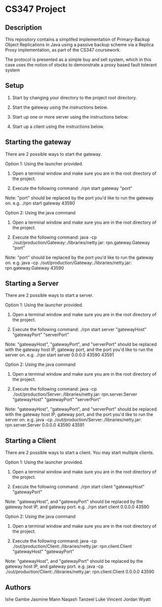# CS347 Project #

## Description ##

This repository contains a simplifed implementation of Primary-Backup Object Replications in Java using a passive backup scheme via a Replica Proxy implementation, as part of the CS347 coursework.

The protocol is presented as a simple buy and sell system, which in this case uses the notion of stocks to demonstrate a proxy based fault tolerant system

## Setup ##

1) Start by changing your directory to the project root directory.

2) Start the gateway using the instructions below.

3) Start up one or more server using the instructions below.

4) Start up a client using the instructions below.

## Starting the gateway ##

There are 2 possible ways to start the gateway.

Option 1: Using the launcher provided.

1) Open a terminal window and make sure you are in the root directory of the project.

2) Execute the following command: ./rpn start gateway "port"

Note: "port" should be replaced by the port you'd like to run the gateway on. e.g. ./rpn start gateway 43590

Option 2: Using the java command

1) Open a terminal window and make sure you are in the root directory of the project.

2) Execute the following command: java -cp ./out/production/Gateway:./libraries/netty.jar: rpn.gateway.Gateway "port"

Note: "port" should be replaced by the port you'd like to run the gateway on. e.g. java -cp ./out/production/Gateway:./libraries/netty.jar: rpn.gateway.Gateway 43590

## Starting a Server ##

There are 2 possible ways to start a server.

Option 1: Using the launcher provided.

1) Open a terminal window and make sure you are in the root directory of the project.

2) Execute the following command: ./rpn start server "gatewayHost" "gatewayPort" "serverPort"

Note: "gatewayHost", "gatewayPort", and "serverPort" should be replaced with the gateway host IP, gateway port, and the port you'd like to run the server on. e.g. ./rpn start server 0.0.0.0 43590 43591

Option 2: Using the java command

1) Open a terminal window and make sure you are in the root directory of the project.

2) Execute the following command: java -cp ./out/production/Server:./libraries/netty.jar: rpn.server.Server "gatewayHost" "gatewayPort" "serverPort"

Note: "gatewayHost", "gatewayPort", and "serverPort" should be replaced with the gateway host IP, gateway port, and the port you'd like to run the server on. e.g. java -cp ./out/production/Server:./libraries/netty.jar: rpn.server.Server 0.0.0.0 43590 43591

## Starting a Client ##

There are 2 possible ways to start a client. You may start multiple clients.

Option 1: Using the launcher provided.

1) Open a terminal window and make sure you are in the root directory of the project.

2) Execute the following command: ./rpn start client "gatewayHost" "gatewayPort"

Note: "gatewayHost", and "gatewayPort" should be replaced by the gateway host IP, and gateway port. e.g. ./rpn start client 0.0.0.0 43590

Option 2: Using the java command

1) Open a terminal window and make sure you are in the root directory of the project.

2) Execute the following command: java -cp ./out/production/Client:./libraries/netty.jar: rpn.client.Client "gatewayHost" "gatewayPort"

Note: "gatewayHost", and "gatewayPort" should be replaced by the gateway host IP, and gateway port. e.g. java -cp ./out/production/Client:./libraries/netty.jar: rpn.client.Client 0.0.0.0 43590

## Authors ##
Ishe Gambe
Jasmine Mann 
Naqash Tanzeel
Luke Vincent
Jordan Wyatt
